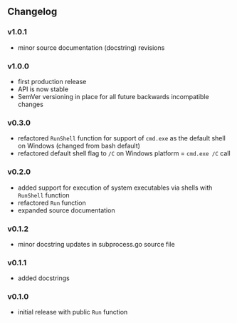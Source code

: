 ## Changelog

### v1.0.1

- minor source documentation (docstring) revisions

### v1.0.0

- first production release
- API is now stable
- SemVer versioning in place for all future backwards incompatible changes

### v0.3.0

- refactored `RunShell` function for support of `cmd.exe` as the default shell on Windows (changed from bash default)
- refactored default shell flag to `/C` on Windows platform = `cmd.exe /C` call

### v0.2.0

- added support for execution of system executables via shells with `RunShell` function
- refactored `Run` function
- expanded source documentation

### v0.1.2

- minor docstring updates in subprocess.go source file

### v0.1.1

- added docstrings

### v0.1.0

- initial release with public `Run` function
